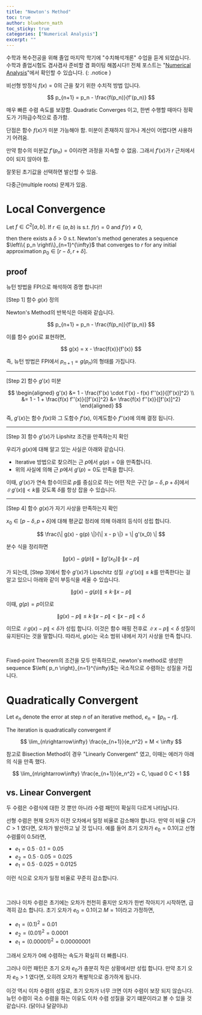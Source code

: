 ```yaml
---
title: "Newton's Method"
toc: true
author: bluehorn_math
toc_sticky: true
categories: ["Numerical Analysis"]
excerpt: ""
---
```


수학과 복수전공을 위해 졸업 마지막 학기에 "수치해석개론" 수업을 듣게 되었습니다. 수학과 졸업시험도 겸사겸사 준비할 겸 화이팅 해봅시다!! 전체 포스트는 "[Numerical Analysis](/categories/numerical-analysis)"에서 확인할 수 있습니다.
{: .notice }

비선형 방정식 $f(x) = 0$의 근을 찾기 위한 수치적 방법 입니다.

$$
p_{n+1} = p_n - \frac{f(p_n)}{f'(p_n)}
$$

매우 빠른 수렴 속도를 보장함. Quadratic Converges 이고, 한번 수행할 때마다 정확도가 기하급수적으로 증가함.

단점은 함수 $f(x)$가 미분 가능해야 함. 미분이 존재하지 않거나 계산이 어렵다면 사용하기 어려움.

만약 함수의 미분값 $f'(p_n) = 0$이라면 과정을 지속할 수 없음. 그래서 $f'(x)$가 $r$ 근처에서 0이 되지 않아야 함.

잘못된 초기값을 선택하면 발산할 수 있음.

다중근(multiple roots) 문제가 있음.

# Local Convergence

<div class="theorem" markdown="1">

Let $f \in C^2[a, b]$. If $r \in (a, b)$ is s.t. $f(r) = 0$ and $f'(r) \ne 0$,

then there exists a $\delta > 0$ s.t.
Newton's method generates a sequence $\left\\{ p_n \right\\}_{n=1}^{\infty}$
that converges to $r$ for any initial approximation $p_0 \in [r-\delta, r+\delta]$.

</div>

## proof

뉴턴 방법을 FPI으로 해석하여 증명 합니다!!

<div class="proof" markdown="1">

[Step 1] 함수 $g(x)$ 정의

Newton's Method의 반복식은 아래와 같습니다.

$$
p_{n+1} = p_n - \frac{f(p_n)}{f'(p_n)}
$$

이를 함수 $g(x)$로 표현하면,

$$
g(x) = x - \frac{f(x)}{f'(x)}
$$

즉, 뉴턴 방법은 FPI에서 $p_{n+1} = g(p_n)$의 형태를 가집니다.

<hr/>

[Step 2] 함수 $g'(x)$ 미분

$$
\begin{aligned}
g'(x)
&= 1 - \frac{f'(x) \cdot f'(x) - f(x) f''(x)}{[f'(x)]^2} \\
&= 1 - 1 + \frac{f(x) f''(x)}{[f'(x)]^2}
&= \frac{f(x) f''(x)}{[f'(x)]^2}
\end{aligned}
$$

즉, $g'(x)$는 함수 $f(x)$와 그 도함수 $f'(x)$, 이계도함수 $f''(x)$에 의해 결정 됩니다.

<hr/>

[Step 3] 함수 $g'(x)$가 Lipshitz 조건을 만족하는지 확인

우리가 $g(x)$에 대해 알고 있는 사실은 아래와 같습니다.

- Iterative 방법으로 찾으려는 근 $p$에서 $g(p) = 0$을 만족합니다.
- 위의 사실에 의해 근 $p$에서 $g'(p) = 0$도 만족을 합니다.

이때, $g'(x)$가 연속 함수이므로 $p$를 중심으로 하는 어떤 작은 구간 $[p-\delta, p+\delta]$에서 $\| g'(x) \| < k$를 갖도록 $\delta$를 항상 잡을 수 있습니다.

<hr/>

[Step 4] 함수 $g(x)$가 자기 사상을 만족하는지 확인

$x_0 \in [p-\delta, p+\delta]$에 대해 평균값 정리에 의해 아래의 등식이 성립 합니다.

$$
\frac{\| g(x) - g(p) \|}{\| x - p \|} = \| g'(x_0) \|
$$

분수 식을 정리하면

$$
\| g(x) - g(p) \| = \| g'(x_0) \| \cdot \| x - p \|
$$

가 되는데, [Step 3]에서 함수 $g'(x)$가 Lipschitz 성질 $\|g'(x)\| \le k$를 만족한다는 걸 알고 있으니 아래와 같이 부등식을 세울 수 있습니다.

$$
\| g(x) - g(p) \| \le k \cdot \| x - p \|
$$

이때, $g(p) = p$이므로

$$
\| g(x) - p \| \le k \cdot \| x - p \| < \| x - p\| < \delta
$$

이므로 $\| g(x) - p \| < \delta$가 성립 합니다. 이것은 함수 매핑 전후로 $\| x - p\| < \delta$ 성질이 유지된다는 것을 말합니다. 따라서, $g(x)$는 국소 범위 내에서 자기 사상을 만족 합니다.

<br/>

Fixed-point Theorem의 조건을 모두 만족하므로, newton's method로 생성한 sequence $\left{ p_n \right}_{n=1}^{\infty}$는 국소적으로 수렴하는 성질을 가집니다.

</div>


# Quadratically Convergent

<div class="definition" markdown="1">

Let $e_n$ denote the error at step $n$ of an iterative method, $e_n = \|p_n - r\|$.

The iteration is quadratically convergent if

$$
\lim_{n\rightarrow\infty} \frac{e_{n+1}}{e_n^2} = M < \infty
$$

</div>

참고로 Bisection Method이 경우 "Linearly Convergent" 였고, 이때는 에러가 아래의 식을 만족 했다.

$$
\lim_{n\rightarrow\infty} \frac{e_{n+1}}{e_n^2} = C, \quad 0 C < 1
$$

## vs. Linear Convergent

두 수렴은 수렴식에 대한 것 뿐만 아니라 수렴 패턴이 확실히 다르게 나타납니다.

선형 수렴은 현재 오차가 이전 오차에서 일정 비율로 감소해야 합니다. 만약 이 비율 $C$가 $C > 1$ 였다면, 오차가 발산하고 날 것 입니다. 예를 들어 초기 오차가 $e_0 = 0.1$이고 선형 수렴률이 $0.5$라면,

- $e_1 = 0.5 \cdot 0.1 = 0.05$
- $e_2 = 0.5 \cdot 0.05 = 0.025$
- $e_1 = 0.5 \cdot 0.025 = 0.0125$

이런 식으로 오차가 일정 비율로 꾸준히 감소합니다.

<br/>

그러나 이차 수렴은 초기에는 오차가 천천히 줄지만 오차가 한번 작아지기 시작하면, 급격히 감소 합니다. 초기 오차가 $e_0 = 0.1$이고 $M = 1$이라고 가정하면,

- $e_1 = (0.1)^2 = 0.01$
- $e_2 = (0.01)^2 = 0.0001$
- $e_1 = (0.00001)^2 = 0.0000 0001$

그래서 오차가 0에 수렴하는 속도가 확실히 더 빠릅니다.

그러나 이런 패턴은 초기 오차 $e_0$가 충분히 작은 상황에서만 성립 합니다. 만약 초기 오차 $e_0 > 1$ 였다면, 오히려 오차가 폭발적으로 증가하게 됩니다.

이것 역시 이차 수렴의 성질로, 초기 오차가 너무 크면 이차 수렴이 보장 되지 않습니다. 뉴턴 수렴이 국소 수렴을 하는 이유도 이차 수렴 성질을 갖기 떄문이라고 볼 수 있을 것 같습니다. (닭이냐 달걀이냐)

